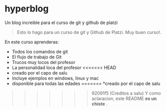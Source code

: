 # hyperblog
Un blog increible para el curso de git y github de platzi
>Esto lo hago para un curso de git y Github de Platzi. Muy buen curso!.
>

En este curso aprenderas:
* Todos los comandos de git
* El flujo de trabajo de Git
* Trucos muy locos del profesor
* La personalidad loca del profesor
<<<<<<< HEAD
* creado por el capo de salu
* Incluye ejemplos en windows, linux y mac
* disponible para todas las edades
=======
*creado por el capo de salu

>>>>>>> 92091f5 (Creditos a salu)
Y como aclaracion, este README **es un chiste** .
